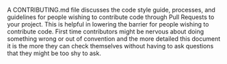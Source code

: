 A CONTRIBUTING.md file discusses the code style guide, processes, and guidelines for people wishing to contribute code through Pull Requests to your project. This is helpful in lowering the barrier for people wishing to contribute code. First time contributors might be nervous about doing something wrong or out of convention and the more detailed this document it is the more they can check themselves without having to ask questions that they might be too shy to ask.

